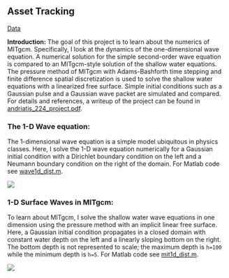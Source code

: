 ## Asset Tracking

[Data](data/hello_world.txt)

**Introduction:** The goal of this project is to learn about the numerics of MITgcm. Specifically, I look at the dynamics of the one-dimensional wave equation. A numerical solution for the simple second-order wave equation is compared to an MITgcm-style solution of the shallow water equations. The pressure method of MITgcm with Adams-Bashforth time stepping and finite difference spatial discretization is used to solve the shallow water equations with a linearized free surface. Simple initial conditions such as a Gaussian pulse and a Gaussian wave packet are simulated and compared. For details and references, a writeup of the project can be found in [andriatis_224_project.pdf](https://github.com/alexandriatis/Projects/blob/master/NUMERICAL_WAVES/andriatis_224_project.pdf).

### The 1-D Wave equation:

The 1-dimensional wave equation is a simple model ubiquitous in physics classes. Here, I solve the 1-D wave equation numerically for a Gaussian initial condition with a Dirichlet boundary condition on the left and a Neumann boundary condition on the right of the domain. For Matlab code see [wave1d_dist.m](https://github.com/alexandriatis/Projects/blob/master/NUMERICAL_WAVES/wave1d_dist.m).

<img src="movies/phi_pulse.mp4?raw=true"/>


### 1-D Surface Waves in MITgcm:

To learn about MITgcm, I solve the shallow water wave equations in one dimension using the pressure method with an implicit linear free surface. Here, a Gaussian initial condition propagates in a closed domain with constant water depth on the left and a linearly sloping bottom on the right. The bottom depth is not represented to scale; the maximum depth is `h=100` while the minimum depth is `h=5`. For Matlab code see [mit1d_dist.m](https://github.com/alexandriatis/Projects/blob/master/NUMERICAL_WAVES/mit1d_dist.m).

<img src="movies/eta_pulse_long.mp4?raw=true"/>
